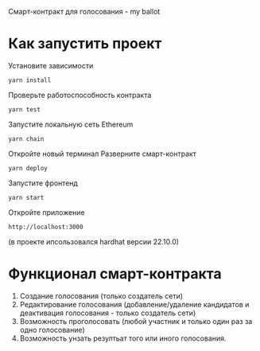 Смарт-контракт для голосования - my ballot

# Как запустить проект

Установите зависимости 

```
yarn install
```

Проверьте работоспособность контракта

```
yarn test
```

Запустите локальную сеть Ethereum 

```
yarn chain
```

Откройте новый терминал
Разверните смарт-контракт 

```
yarn deploy
```

Запустите фронтенд 

```
yarn start
```

Откройте приложение 

```
http://localhost:3000
```

(в проекте ипсользовался hardhat версии 22.10.0)

# Функционал смарт-контракта

1. Создание голосования (только создатель сети)
2. Редактирование голосования (добавление/удаление кандидатов и деактивация голосования - только создатель сети)
3. Возможность проголосовать (любой участник и только один раз за одно голосование)
4. Возможность унзать резултьат того или иного голосования.
